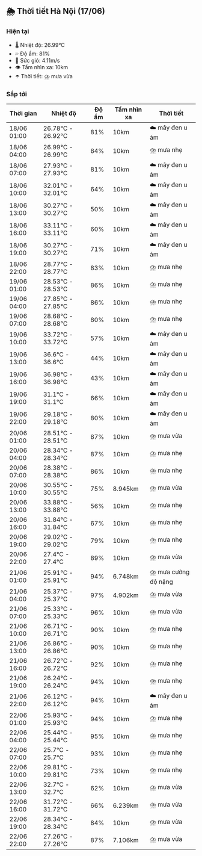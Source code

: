 ## 🌦️ Thời tiết Hà Nội (17/06)

### Hiện tại

- 🌡️ Nhiệt độ: 26.99℃
- 💦 Độ ẩm: 81%
- 💨 Sức gió: 4.11m/s
- 👁️ Tầm nhìn xa: 10km
- ☂️ Thời tiết: ⛈️ mưa vừa

### Sắp tới

| Thời gian | Nhiệt độ | Độ ẩm | Tầm nhìn xa | Thời tiết |
| --- | --- | --- | --- | --- |
| 18/06 01:00 | 26.78℃ - 26.92℃ | 81% | 10km | ☁️ mây đen u ám |
| 18/06 04:00 | 26.99℃ - 26.99℃ | 84% | 10km | ⛈️ mưa nhẹ |
| 18/06 07:00 | 27.93℃ - 27.93℃ | 81% | 10km | ☁️ mây đen u ám |
| 18/06 10:00 | 32.01℃ - 32.01℃ | 64% | 10km | ☁️ mây đen u ám |
| 18/06 13:00 | 30.27℃ - 30.27℃ | 50% | 10km | ☁️ mây đen u ám |
| 18/06 16:00 | 33.11℃ - 33.11℃ | 60% | 10km | ☁️ mây đen u ám |
| 18/06 19:00 | 30.27℃ - 30.27℃ | 71% | 10km | ☁️ mây đen u ám |
| 18/06 22:00 | 28.77℃ - 28.77℃ | 83% | 10km | ⛈️ mưa nhẹ |
| 19/06 01:00 | 28.53℃ - 28.53℃ | 86% | 10km | ⛈️ mưa nhẹ |
| 19/06 04:00 | 27.85℃ - 27.85℃ | 86% | 10km | ⛈️ mưa nhẹ |
| 19/06 07:00 | 28.68℃ - 28.68℃ | 80% | 10km | ⛈️ mưa nhẹ |
| 19/06 10:00 | 33.72℃ - 33.72℃ | 57% | 10km | ☁️ mây đen u ám |
| 19/06 13:00 | 36.6℃ - 36.6℃ | 44% | 10km | ☁️ mây đen u ám |
| 19/06 16:00 | 36.98℃ - 36.98℃ | 43% | 10km | ☁️ mây đen u ám |
| 19/06 19:00 | 31.1℃ - 31.1℃ | 66% | 10km | ☁️ mây đen u ám |
| 19/06 22:00 | 29.18℃ - 29.18℃ | 80% | 10km | ☁️ mây đen u ám |
| 20/06 01:00 | 28.51℃ - 28.51℃ | 87% | 10km | ⛈️ mưa vừa |
| 20/06 04:00 | 28.34℃ - 28.34℃ | 87% | 10km | ⛈️ mưa nhẹ |
| 20/06 07:00 | 28.38℃ - 28.38℃ | 86% | 10km | ⛈️ mưa nhẹ |
| 20/06 10:00 | 30.55℃ - 30.55℃ | 75% | 8.945km | ⛈️ mưa vừa |
| 20/06 13:00 | 33.88℃ - 33.88℃ | 56% | 10km | ⛈️ mưa nhẹ |
| 20/06 16:00 | 31.84℃ - 31.84℃ | 67% | 10km | ⛈️ mưa nhẹ |
| 20/06 19:00 | 29.02℃ - 29.02℃ | 79% | 10km | ⛈️ mưa nhẹ |
| 20/06 22:00 | 27.4℃ - 27.4℃ | 89% | 10km | ⛈️ mưa vừa |
| 21/06 01:00 | 25.91℃ - 25.91℃ | 94% | 6.748km | ⛈️ mưa cường độ nặng |
| 21/06 04:00 | 25.37℃ - 25.37℃ | 97% | 4.902km | ⛈️ mưa vừa |
| 21/06 07:00 | 25.33℃ - 25.33℃ | 96% | 10km | ⛈️ mưa vừa |
| 21/06 10:00 | 26.71℃ - 26.71℃ | 90% | 10km | ⛈️ mưa nhẹ |
| 21/06 13:00 | 26.86℃ - 26.86℃ | 90% | 10km | ⛈️ mưa nhẹ |
| 21/06 16:00 | 26.72℃ - 26.72℃ | 92% | 10km | ⛈️ mưa nhẹ |
| 21/06 19:00 | 26.24℃ - 26.24℃ | 94% | 10km | ⛈️ mưa nhẹ |
| 21/06 22:00 | 26.12℃ - 26.12℃ | 94% | 10km | ☁️ mây đen u ám |
| 22/06 01:00 | 25.93℃ - 25.93℃ | 94% | 10km | ⛈️ mưa nhẹ |
| 22/06 04:00 | 25.44℃ - 25.44℃ | 95% | 10km | ⛈️ mưa nhẹ |
| 22/06 07:00 | 25.7℃ - 25.7℃ | 93% | 10km | ⛈️ mưa nhẹ |
| 22/06 10:00 | 29.81℃ - 29.81℃ | 73% | 10km | ⛈️ mưa nhẹ |
| 22/06 13:00 | 32.7℃ - 32.7℃ | 62% | 10km | ⛈️ mưa vừa |
| 22/06 16:00 | 31.72℃ - 31.72℃ | 66% | 6.239km | ⛈️ mưa vừa |
| 22/06 19:00 | 28.34℃ - 28.34℃ | 84% | 10km | ⛈️ mưa vừa |
| 22/06 22:00 | 27.26℃ - 27.26℃ | 87% | 7.106km | ⛈️ mưa vừa |
